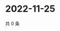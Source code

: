 # 2022-11-25

共 0 条

<!-- BEGIN WEIBO -->
<!-- 最后更新时间 Fri Nov 25 2022 23:14:47 GMT+0800 (China Standard Time) -->

<!-- END WEIBO -->
